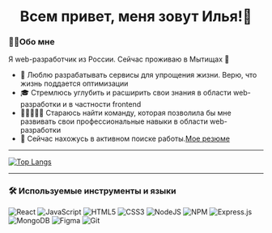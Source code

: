 <h1 align="center">Всем привет, меня зовут Илья!👋</h1>

<h3>👨‍💻Обо мне</h3>

Я web-разработчик из России. Сейчас проживаю в Мытищах 🏡

- 💪 Люблю разрабатывать сервисы для упрощения жизни. Верю, что жизнь поддается оптимизации
- 🎓 Стремлюсь углубить и расширить свои знания в области web-разработки и в частности frontend
- 👨🏼‍🤝‍👨🏼 Стараюсь найти команду, которая позволила бы мне развивать свои профессиональные навыки в области web-разработки
- 🔎 Сейчас нахожусь в активном поиске работы.[Мое резюме](./Ivanyuschin.pdf)

---

[![Top Langs](https://github-readme-stats.vercel.app/api/top-langs/?username=anuraghazra&layout=compact)](https://github.com/anuraghazra/github-readme-stats)

---
<h3>🛠 Используемые инструменты и языки</h3>

![React](https://img.shields.io/badge/react-%2320232a.svg?style=for-the-badge&logo=react&logoColor=%2361DAFB) ![JavaScript](https://img.shields.io/badge/javascript-%23323330.svg?style=for-the-badge&logo=javascript&logoColor=%23F7DF1E) ![HTML5](https://img.shields.io/badge/html5-%23E34F26.svg?style=for-the-badge&logo=html5&logoColor=white) ![CSS3](https://img.shields.io/badge/css3-%231572B6.svg?style=for-the-badge&logo=css3&logoColor=white) ![NodeJS](https://img.shields.io/badge/node.js-6DA55F?style=for-the-badge&logo=node.js&logoColor=white) ![NPM](https://img.shields.io/badge/NPM-%23CB3837.svg?style=for-the-badge&logo=npm&logoColor=white) ![Express.js](https://img.shields.io/badge/express.js-%23404d59.svg?style=for-the-badge&logo=express&logoColor=%2361DAFB) ![MongoDB](https://img.shields.io/badge/MongoDB-%234ea94b.svg?style=for-the-badge&logo=mongodb&logoColor=white) ![Figma](https://img.shields.io/badge/figma-%23F24E1E.svg?style=for-the-badge&logo=figma&logoColor=white) ![Git](https://img.shields.io/badge/git-%23F05033.svg?style=for-the-badge&logo=git&logoColor=white)
<!--
**FulgrimPhoenix/FulgrimPhoenix** is a ✨ _special_ ✨ repository because its `README.md` (this file) appears on your GitHub profile.

Here are some ideas to get you started:

- 🔭 I’m currently working on ...
- 🌱 I’m currently learning ...
- 👯 I’m looking to collaborate on ...
- 🤔 I’m looking for help with ...
- 💬 Ask me about ...
- 📫 How to reach me: ...
- 😄 Pronouns: ...
- ⚡ Fun fact: ...
-->
